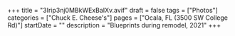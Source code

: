 +++
title = "3Irip3nj0MBkWExBaIXv.avif"
draft = false
tags = ["Photos"]
categories = ["Chuck E. Cheese's"]
pages = ["Ocala, FL (3500 SW College Rd)"]
startDate = ""
description = "Blueprints during remodel, 2021"
+++
